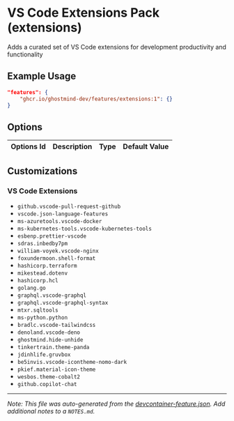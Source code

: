 
# VS Code Extensions Pack (extensions)

Adds a curated set of VS Code extensions for development productivity and functionality

## Example Usage

```json
"features": {
    "ghcr.io/ghostmind-dev/features/extensions:1": {}
}
```

## Options

| Options Id | Description | Type | Default Value |
|-----|-----|-----|-----|


## Customizations

### VS Code Extensions

- `github.vscode-pull-request-github`
- `vscode.json-language-features`
- `ms-azuretools.vscode-docker`
- `ms-kubernetes-tools.vscode-kubernetes-tools`
- `esbenp.prettier-vscode`
- `sdras.inbedby7pm`
- `william-voyek.vscode-nginx`
- `foxundermoon.shell-format`
- `hashicorp.terraform`
- `mikestead.dotenv`
- `hashicorp.hcl`
- `golang.go`
- `graphql.vscode-graphql`
- `graphql.vscode-graphql-syntax`
- `mtxr.sqltools`
- `ms-python.python`
- `bradlc.vscode-tailwindcss`
- `denoland.vscode-deno`
- `ghostmind.hide-unhide`
- `tinkertrain.theme-panda`
- `jdinhlife.gruvbox`
- `be5invis.vscode-icontheme-nomo-dark`
- `pkief.material-icon-theme`
- `wesbos.theme-cobalt2`
- `github.copilot-chat`



---

_Note: This file was auto-generated from the [devcontainer-feature.json](https://github.com/ghostmind-dev/features/blob/main/features/src/extensions/devcontainer-feature.json).  Add additional notes to a `NOTES.md`._
